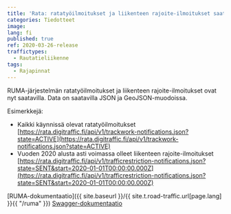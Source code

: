 ```yaml
---
title: 'Rata: ratatyöilmoitukset ja liikenteen rajoite-ilmoitukset saatavilla'
categories: Tiedotteet
image: 
lang: fi
published: true
ref: 2020-03-26-release
traffictypes:
  - Rautatieliikenne
tags:
  - Rajapinnat
---
```


RUMA-järjestelmän ratatyöilmoitukset ja liikenteen rajoite-ilmoitukset ovat nyt saatavilla. Data on saatavilla JSON ja GeoJSON-muodoissa.

Esimerkkejä:
* Kaikki käynnissä olevat ratatyöilmoitukset [https://rata.digitraffic.fi/api/v1/trackwork-notifications.json?state=ACTIVE](https://rata.digitraffic.fi/api/v1/trackwork-notifications.json?state=ACTIVE)
* Vuoden 2020 alusta asti voimassa olleet liikenteen rajoite-ilmoitukset [https://rata.digitraffic.fi/api/v1/trafficrestriction-notifications.json?state=SENT&start=2020-01-01T00:00:00.000Z](https://rata.digitraffic.fi/api/v1/trafficrestriction-notifications.json?state=SENT&start=2020-01-01T00:00:00.000Z)

[RUMA-dokumentaatio]({{ site.baseurl }}/{{ site.t.road-traffic.url[page.lang] }}{{ "/ruma" }})
[Swagger-dokumentaatio](https://rata.digitraffic.fi/swagger/index.html)
